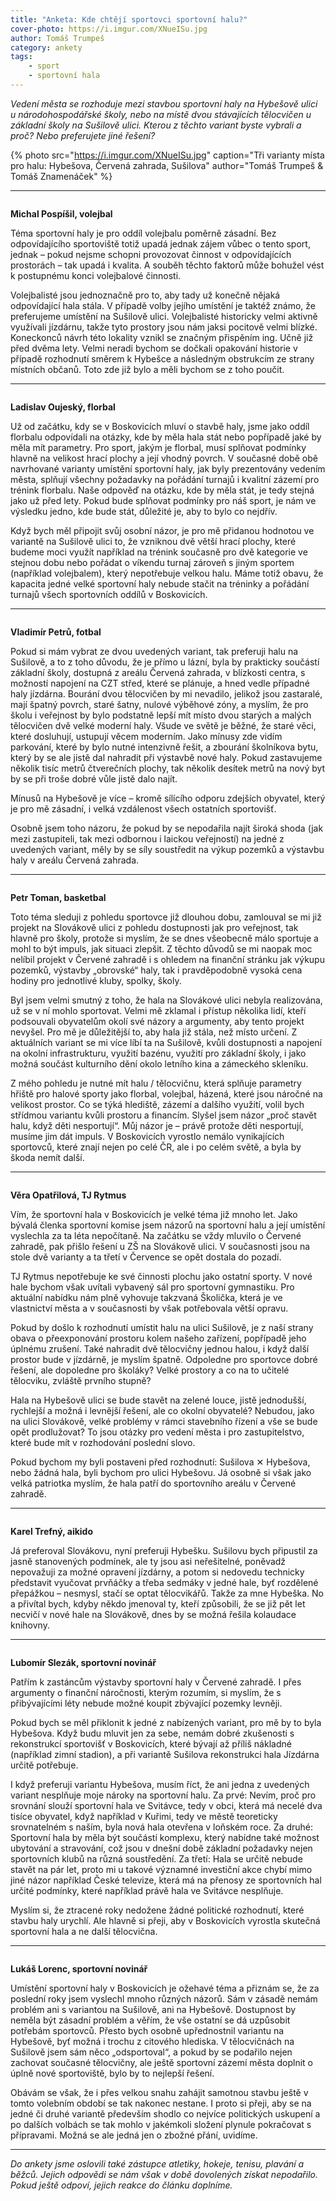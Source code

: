 ```yaml
---
title: "Anketa: Kde chtějí sportovci sportovní halu?"
cover-photo: https://i.imgur.com/XNueISu.jpg
author: Tomáš Trumpeš
category: ankety
tags:
    - sport
    - sportovní hala
---
```


*Vedení města se rozhoduje mezi stavbou sportovní haly na Hybešově ulici u národohospodářské školy, nebo na místě dvou stávajících tělocvičen u základní školy na Sušilově ulici. Kterou z těchto variant byste vybrali a proč? Nebo preferujete jiné řešení?*

{% photo src="https://i.imgur.com/XNueISu.jpg" caption="Tři varianty místa pro halu: Hybešova, Červená zahrada, Sušilova" author="Tomáš Trumpeš & Tomáš Znamenáček" %}

---

<img class="profile-picture" src="https://i.imgur.com/wOXgWrp.jpg" alt="">

**Michal Pospíšil, volejbal**

Téma sportovní haly je pro oddíl volejbalu poměrně zásadní. Bez odpovídajícího sportoviště totiž upadá jednak zájem vůbec o tento sport, jednak – pokud nejsme schopni provozovat činnost v odpovídajících prostorách – tak upadá i kvalita. A souběh těchto faktorů může bohužel vést k postupnému konci volejbalové činnosti. 

Volejbalisté jsou jednoznačně pro to, aby tady už konečně nějaká odpovídající hala stála. V případě volby jejího umístění je taktéž známo, že preferujeme umístění na Sušilově ulici. Volejbalisté historicky velmi aktivně využívali jízdárnu, takže tyto prostory jsou nám jaksi pocitově velmi blízké. Koneckonců návrh této lokality vznikl se značným přispěním ing. Učně již před dvěma lety. Velmi neradi bychom se dočkali opakování historie v případě rozhodnutí směrem k Hybešce a následným obstrukcím ze strany místních občanů. Toto zde již bylo a měli bychom se z toho poučit. 

---

<img class="profile-picture" src="https://i.imgur.com/zFBUcAB.jpg" alt="">

**Ladislav Oujeský, florbal**

Už od začátku, kdy se v Boskovicích mluví o stavbě haly,  jsme jako oddíl florbalu odpovídali na otázky, kde by měla hala stát nebo popřípadě jaké by měla mít parametry. Pro sport, jakým je florbal, musí splňovat podmínky hlavně na velikost hrací plochy a její vhodný povrch. V současné době obě navrhované varianty umístění sportovní haly, jak byly prezentovány vedením města, splňují všechny požadavky na pořádání turnajů i kvalitní zázemí pro trénink florbalu. Naše odpověď na otázku, kde by měla stát, je tedy stejná jako už před lety. Pokud bude splňovat podmínky pro náš sport, je nám ve výsledku jedno, kde bude stát, důležité je, aby to bylo co nejdřív.

Když bych měl připojit svůj osobní názor, je pro mě přidanou hodnotou ve variantě na Sušilově ulici to, že vzniknou dvě větší hrací plochy, které budeme moci využít například na trénink současně pro dvě kategorie ve stejnou dobu nebo pořádat o víkendu turnaj zároveň s jiným sportem (například volejbalem), který nepotřebuje velkou halu. Máme totiž obavu, že kapacita jedné velké sportovní haly nebude stačit na tréninky a pořádání turnajů všech sportovních oddílů v Boskovicích.

---

<img class="profile-picture" src="https://i.ohlasy.info/ZZauYW3.jpg" alt="">

**Vladimír Petrů, fotbal**

Pokud si mám vybrat ze dvou uvedených variant, tak preferuji halu na Sušilově, a to z toho důvodu, že je přímo u lázní, byla by prakticky součástí základní školy, dostupná z areálu Červená zahrada, v blízkosti centra, s možností napojení na CZT střed, které se plánuje, a hned vedle případné haly jízdárna. Bourání dvou tělocvičen by mi nevadilo, jelikož jsou zastaralé, mají špatný povrch, staré šatny, nulové výběhové zóny, a myslím, že pro školu i veřejnost by bylo podstatně lepší mít místo dvou starých a malých tělocvičen dvě velké moderní haly. Všude ve světě je běžné, že staré věci, které dosluhují, ustupují věcem moderním. Jako mínusy zde vidím parkování, které by bylo nutné intenzivně řešit, a zbourání školníkova bytu, který by se ale jistě dal nahradit při výstavbě nové haly. Pokud zastavujeme několik tisíc metrů čtverečních plochy, tak několik desítek metrů na nový byt by se při troše dobré vůle jistě dalo najít.

Mínusů na Hybešově je více – kromě sílícího odporu zdejších obyvatel, který je pro mě zásadní, i velká vzdálenost všech ostatních sportovišť.

Osobně jsem toho názoru, že pokud by se nepodařila najít široká shoda (jak mezi zastupiteli, tak mezi odbornou i laickou veřejností) na jedné z uvedených variant, měly by se síly soustředit na výkup pozemků a výstavbu haly v areálu Červená zahrada. 

---

<img class="profile-picture" src="https://i.imgur.com/u2RRIoQ.jpg" alt="">

**Petr Toman, basketbal**

Toto téma sleduji z pohledu sportovce již dlouhou dobu, zamlouval se mi již projekt na Slovákově ulici z pohledu dostupnosti jak pro veřejnost, tak hlavně pro školy, protože si myslím, že se dnes všeobecně málo sportuje a mohl to být impuls, jak situaci zlepšit. Z těchto důvodů se mi naopak moc nelíbil projekt v Červené zahradě i s ohledem na finanční stránku jak výkupu pozemků, výstavby „obrovské“ haly, tak i pravděpodobně vysoká cena hodiny pro jednotlivé kluby, spolky, školy.

Byl jsem velmi smutný z toho, že hala na Slovákové ulici nebyla realizována, už se v ní mohlo sportovat. Velmi mě zklamal i přístup několika lidí, kteří podsouvali obyvatelům okolí své názory a argumenty, aby tento projekt nevyšel. Pro mě je důležitější to, aby hala již stála, než místo určení. Z aktuálních variant se mi více líbí ta na Sušilově, kvůli dostupnosti a napojení na okolní infrastrukturu, využití bazénu, využití pro základní školy, i jako možná součást kulturního dění okolo letního kina a zámeckého skleníku.

Z mého pohledu je nutné mít halu / tělocvičnu, která splňuje parametry hřiště pro halové sporty jako florbal, volejbal, házená, které jsou náročné na velikost prostor. Co se týká hlediště, zázemí a dalšího využití, volil bych střídmou variantu kvůli prostoru a financím. Slyšel jsem názor „proč stavět halu, když děti nesportují“. Můj názor je – právě protože děti nesportují, musíme jim dát impuls. V Boskovicích vyrostlo nemálo vynikajících sportovců, které znají nejen po celé ČR, ale i po celém světě, a byla by škoda nemít další.

---

<img class="profile-picture" src="https://i.ohlasy.info/SvrdZ2v.jpg" alt="">

**Věra Opatřilová, TJ Rytmus**

Vím, že sportovní hala v Boskovicích je velké téma již mnoho let. Jako bývalá členka sportovní komise jsem názorů na sportovní halu a její umístění vyslechla za ta léta nepočítaně. Na začátku se vždy mluvilo o Červené zahradě, pak přišlo řešení u ZŠ na Slovákově ulici. V současnosti jsou na stole dvě varianty a ta třetí v Července se opět dostala do pozadí. 

TJ Rytmus nepotřebuje ke své činnosti plochu jako ostatní sporty. V nové hale bychom však uvítali vybavený sál pro sportovní gymnastiku.  Pro aktuální nabídku nám plně vyhovuje takzvaná Školička, která je ve vlastnictví města a v současnosti by však potřebovala větší opravu.

Pokud by došlo k rozhodnutí umístit halu na ulici Sušilově, je z naší strany obava o přeexponování prostoru kolem našeho zařízení, popřípadě jeho úplnému zrušení. Také nahradit dvě tělocvičny jednou halou, i když další prostor bude v jízdárně, je myslím špatně. Odpoledne pro sportovce dobré řešení, ale dopoledne pro školáky? Velké prostory a co na to učitelé tělocviku, zvláště prvního stupně?

Hala na Hybešově ulici se bude stavět na zelené louce, jistě jednodušší, rychlejší a možná i levnější řešení, ale co okolní obyvatelé? Nebudou, jako na ulici Slovákově, velké problémy v rámci stavebního  řízení a vše se bude opět prodlužovat? To jsou otázky pro vedení města i pro zastupitelstvo, které bude mít v rozhodování poslední slovo.

Pokud bychom my byli postaveni před rozhodnutí: Sušilova ✕ Hybešova, nebo žádná hala, byli bychom pro ulici Hybešovu. Já osobně si však jako velká patriotka myslím, že hala patří do sportovního areálu v Červené zahradě. 

---

<img class="profile-picture" src="https://i.imgur.com/8yb1skf.jpg" alt="">

**Karel Trefný, aikido**

Já preferoval Slovákovu, nyní preferuji Hybešku. Sušilovu bych připustil za jasně stanovených podmínek, ale ty jsou asi neřešitelné, poněvadž nepovažuji za možné opravení jízdárny, a potom si nedovedu technicky představit vyučovat prvňáčky a třeba sedmáky v jedné hale, byť rozdělené přepážkou – nesmysl, stačí se optat tělocvikářů. Takže za mne Hybeška. No a přivítal bych, kdyby někdo jmenoval ty, kteří způsobili, že se již pět let necvičí v nové hale na Slovákově, dnes by se možná řešila kolaudace knihovny.

---

<img class="profile-picture" src="https://i.ohlasy.info/keoOAsK.jpg" alt="">

**Lubomír Slezák, sportovní novinář**

Patřím k zastáncům výstavby sportovní haly v Červené zahradě. I přes argumenty o finanční náročnosti, kterým rozumím, si myslím, že s přibývajícími léty nebude možné koupit zbývající pozemky levněji.

Pokud bych se měl přiklonit k jedné z nabízených variant, pro mě by to byla Hybešova. Když budu mluvit jen za sebe, nemám dobré zkušenosti s rekonstrukcí sportovišť v Boskovicích, které bývají až příliš nákladné (například zimní stadion), a při variantě Sušilova rekonstrukci hala Jízdárna určitě potřebuje.

I když preferuji variantu Hybešova, musím říct, že ani jedna z uvedených variant nesplňuje moje nároky na sportovní halu. Za prvé: Nevím, proč pro srovnání slouží sportovní hala ve Svitávce, tedy v obci, která má necelé dva tisíce obyvatel, když například v Kuřimi, tedy ve městě teoreticky srovnatelném s naším, byla nová hala otevřena v loňském roce. Za druhé: Sportovní hala by měla být součástí komplexu, který nabídne také možnost ubytování a stravování, což jsou v dnešní době základní požadavky nejen sportovních klubů na různá soustředění. Za třetí: Hala se určitě nebude stavět na pár let, proto mi u takové významné investiční akce chybí mimo jiné názor například České televize, která má na přenosy ze sportovních hal určité podmínky, které například právě hala ve Svitávce nesplňuje.

Myslím si, že ztracené roky nedožene žádné politické rozhodnutí, které stavbu haly urychlí. Ale hlavně si přeji, aby v Boskovicích vyrostla skutečná sportovní hala a ne další tělocvična.

---

<img class="profile-picture" src="https://i.imgur.com/EHjaKY1.jpg" alt="">

**Lukáš Lorenc, sportovní novinář**

Umístění sportovní haly v Boskovicích je ožehavé téma a přiznám se, že za poslední roky jsem vyslechl mnoho různých názorů. Sám v zásadě nemám problém ani s variantou na Sušilově, ani na Hybešově. Dostupnost by neměla být zásadní problém a věřím, že vše ostatní se dá uzpůsobit potřebám sportovců. Přesto bych osobně upřednostnil variantu na Hybešově, byť možná i trochu z citového hlediska. V tělocvičnách na Sušilově jsem sám něco „odsportoval“, a pokud by se podařilo nejen zachovat současné tělocvičny, ale ještě sportovní zázemí města doplnit o úplně nové sportoviště, bylo by to nejlepší řešení.

Obávám se však, že i přes velkou snahu zahájit samotnou stavbu ještě v tomto volebním období se tak nakonec nestane. I proto si přeji, aby se na jedné či druhé variantě především shodlo co nejvíce politických uskupení a po dalších volbách se tak mohlo v jakémkoli složení plynule pokračovat s přípravami. Možná se ale jedná jen o zbožné přání, uvidíme.

---

*Do ankety jsme oslovili také zástupce atletiky, hokeje, tenisu, plavání a běžců. Jejich odpovědi se nám však v době dovolených získat nepodařilo. Pokud ještě odpoví, jejich reakce do článku doplníme.*